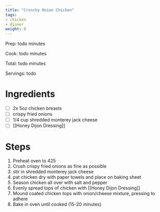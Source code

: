 ```yaml
---
title: "Crunchy Onion Chicken"
tags:
- chicken
- dinner
weight: 0
---
```

Prep: todo minutes

Cook: todo minutes

Total: todo minutes

Servings: todo

# Ingredients
- [ ] 2x 5oz chicken breasts
- [ ] crispy fried onions
- [ ] 1/4 cup shredded monterey jack cheese
- [ ] [[Honey Dijon Dressing]]

# Steps
1. Preheat oven to 425
2. Crush crispy fried onions as fine as possible
3. stir in shredded monterey jack cheese
4. pat chicken dry with paper towels and place on baking sheet
5. Season chicken all over with salt and pepper
6. Evenly spread tops of chicken with [[Honey Dijon Dressing]]
7. Mound coated chicken tops with onion/cheese mixture, pressing to adhere
8. Bake in oven until cooked (15-20 minutes)
